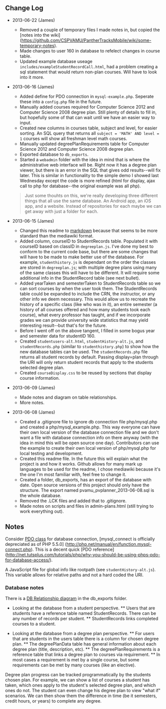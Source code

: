 Change Log
----------

- 2013-06-22 (James)
    * Removed a couple of temporary files I made notes in, but copied the [notes into the wiki]
      (https://github.com/CSPVAMU/PantherTracksMobile/wiki/some-temporary-notes).
    * Made changes to user 160 in database to refelect changes in course table.
    * Updated example database useage `includes/exampleStudentRecordCall.html`, had a problem
      creating a sql statement that would return non-plan courses. Will have to look into it more.

- 2013-06-16 (James)
    * Added define for PDO connection in `mysql-example.php`. Seperate these into a `config.php` 
      file in the future.
    * Manually added courses required for Computer Science 2012 and Computer Science 2008 degree 
      plan. Still plenty of details to fill in, but hopefully some of that can wait until we have an
      easier way to input.
    * Created new columns in courses table, subject and level, for easier sorting. An SQL query that
      returns all `subject = 'MATH' AND level = 1` courses will show all freshman level math 
      courses.
    * Manually updated degreePlanRequirements table for Computer Science 2012 and Computer Science 
      2008 degree plan.
    * Exported database to `db_exports`.
    * Started a `webadmin` folder with the idea in mind that is where the administrative web 
      interface will be. Right now it has a degree plan viewer, but there is an error in the SQL 
      that gives odd results--will fix later. This is similar in functionality to the simple demo I 
      showed last Wednesday except the code is more refined (html for display, ajax call to php for 
      database--the original example was all php).

    > Just some thouhts on this, we're really developing three different things that all use the 
    > same database. An Android app, an iOS app, and a website. Instead of repositories for each 
    > maybe we can get away with just a folder for each.

- 2013-06-15 (James)
    * Changed this readme to [markdown](http://daringfireball.net/projects/markdown/) because that
      seems to be more standard than the mediawiki format.
    * Added column, courseID to StudentRecords table. Populated it with courseID based on classID in
      `degreeplan.js`. I've done my best to conform to the current code base, but there are some
      changes that will have to be made to make better use of the database. For example, 
      `studenthistory.js` is dependant on the order the classes are stored in `degreeplan.js`; with 
      multiple degree plans using many of the same classes this will have to be different. It will 
      require some additional info in the StudentRecord table (see next bullet).
    * Added yearTaken and semesterTaken to StudentRecords table so we can sort courses by when the
      user took them. The StudentRecords table could be expanded to include the CRN, the instructor, 
      or any other info we deem necessary. This would allow us to recreate the history of a specific 
      class (like who was in it), an entire semester (a history of all courses offered and how many 
      students took each course), what every professor has taught, and if we incorporate grades we 
      can provide university wide statistics that may yield interesting result--but that's for the 
      future.
    * Before I went off on the above tangent, I filled in some bogus year and semester data for
      studentID 160.
    * Created `studentusers-alt.html`, `studentHistory-alt.js`, and `studentRecords.php` (similar to 
      `studenthistory.php`) to show how the new database tables can be used. The 
      `studentRecords.php` file returns all student records by default. Passing display=plan through 
      the URI will only return student records that apply to the students selected degree plan.
    * Created `courseDisplay.css` to be reused by sections that display course information.

- 2013-06-09 (James)
    * Made notes and diagram on table relationships.
    * More notes.

- 2013-06-08 (James)
    * Created a .gitignore file to ignore db connection file php/mysql.php and created a 
      php/mysql_example.php. This way everyone can have their own local version of the database 
      connection file and we don't want a file with database connection info on there anyway (with 
      the idea in mind this will be open source one day). Contributors can use the example to create 
      their own local version of php/mysql.php for local testing and development.
    * Created this readme file. In the future this will explain what the project is and how it
      works. Github allows for many mark up languages to be used for the readme, I chose mediawiki 
      because it's the one I'm most familiar with, feel free to change it.
    * Created a folder, db_exports, has an export of the database with date. Open source versions of
      this project should only have the structure. The export named pvamu_pvplanner_2013-06-08.sql
      is the whole database.
    * Removed the .LCK files and added that to .gitignore.
    * Made notes on scripts and files in admin-plans.html (still trying to work everything out).


Notes
-----
Consider [PDO class](http://www.php.net/manual/en/class.pdo.php) for database connection, 
[mysql_connect is officially depreciated as of PHP 5.5.0]
(http://php.net/manual/en/function.mysql-connect.php). This is a decent quick [PDO reference]
(http://net.tutsplus.com/tutorials/php/why-you-should-be-using-phps-pdo-for-database-access/).

A JavaScript file for global info like rootpath (see `studentHistory-alt.js`). This variable allows
for relative paths and not a hard coded the URI.

### Database notes
There is a [DB Relationship diagram](https://github.com/CSPVAMU/PantherTracksMobile/tree/master/db_exports)
in the db_exports folder.

* Looking at the database from a student perspective.
** Users that are students have a reference table named StudentRecords. There can be any number of 
   records per student.
** StudentRecords links completed courses to a student.

* Looking at the database from a degree plan perspective.
** For users that are students in the users table there is a column for chosen degree plan.
** The degreePlanData table has general information about each degree plan (title, description, etc).
** The degreePlanRequirements is a reference table that links a degree plan to courses via requirement.
** In most cases a requirement is met by a single course, but some requirements can be met by many 
   courses (like an elective).

Degree plan progress can be tracked programmatically by the students chosen plan. For example, we 
can show a list of courses a student has taken, which ones apply to the student's selected degree 
plan, and which ones do not. The student can even change his degree plan to view "what if" 
scenarios. We can then show them the difference in time (be it semesters, credit hours, or years) 
to complete any degree.
